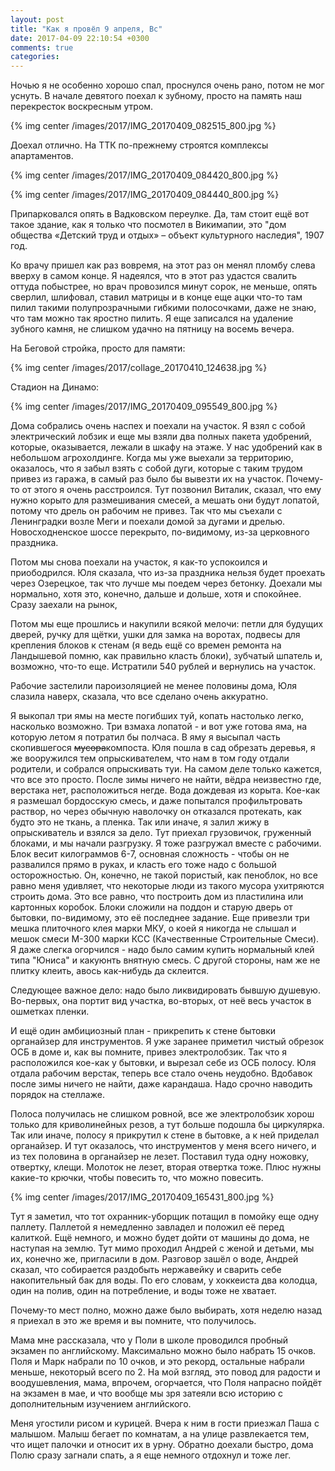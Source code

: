 ```yaml
---
layout: post
title: "Как я провёл 9 апреля, Вс"
date: 2017-04-09 22:10:54 +0300
comments: true
categories: 
---
```

Ночью я не особенно хорошо спал, проснулся очень рано, потом не мог уснуть. В начале девятого поехал к зубному, просто на память наш перекресток воскресным утром.

{% img center /images/2017/IMG_20170409_082515_800.jpg %}

Доехал отлично. На ТТК по-прежнему строятся комплексы апартаментов.

{% img center /images/2017/IMG_20170409_084420_800.jpg %}

{% img center /images/2017/IMG_20170409_084440_800.jpg %}

Припарковался опять в Вадковском переулке. Да, там стоит ещё вот такое здание, как я только что посмотел в Викимапии, это "дом общества «Детский труд и отдых» – объект культурного наследия", 1907 год. 

Ко врачу пришел как раз вовремя, на этот раз он менял пломбу слева вверху в самом конце. Я надеялся, что в этот раз удастся свалить оттуда побыстрее, но врач провозился минут сорок, не меньше, опять сверлил, шлифовал, ставил матрицы и в конце еще ацки что-то там пилил такими полупрозрачными гибкими полосочками, даже не знаю, что там можно так яростно пилить. Я еще записался на удаление зубного камня, не слишком удачно на пятницу на восемь вечера.

На Беговой стройка, просто для памяти:

{% img center /images/2017/collage_20170410_124638.jpg %}

Стадион на Динамо:

{% img center /images/2017/IMG_20170409_095549_800.jpg %}

Дома собрались очень наспех и поехали на участок. Я взял с собой электрический лобзик и еще мы взяли два полных пакета удобрений, которые, оказывается, лежали в шкафу на этаже. У нас удобрений как в небольшом агрохолдинге. Когда мы уже выехали за территорию, оказалось, что я забыл взять с собой дуги, которые с таким трудом привез из гаража, в самый раз было бы вывезти их на участок. Почему-то от этого я очень расстроился. Тут позвонил Виталик, сказал, что ему нужно корыто для размешивания смесей, а мешать они будут лопатой, потому что дрель он рабочим не привез. Так что мы съехали с Ленинградки возле Меги и поехали домой за дугами и дрелью. Новосходненское шоссе перекрыто, по-видимому, из-за церковного праздника.

Потом мы снова поехали на участок, я как-то успокоился и приободрился. Юля сказала, что из-за праздника нельзя будет проехать через Озерецкое, так что лучше мы поедем через бетонку. Доехали мы нормально, хотя это, конечно, дальше и дольше, хотя и спокойнее. Сразу заехали на рынок, 

Потом мы еще прошлись и накупили всякой мелочи: петли для будущих дверей, ручку для щётки, ушки для замка на воротах, подвесы для крепления блоков к стенам (я ведь ещё со времен ремонта на Ландышевой помню, как правильно класть блоки), зубчатый шпатель и, возможно, что-то еще. Истратили 540 рублей и вернулись на участок.

Рабочие застелили пароизоляцией не менее половины дома, Юля слазила наверх, сказала, что все сделано очень аккуратно.

Я выкопал три ямы на месте погибших туй, копать настолько легко, насколько возможно. Три взмаха лопатой - и вот уже готова яма, на которую летом я потратил бы полчаса. В яму я высыпал часть скопившегося ~~мусора~~компоста. Юля пошла в сад обрезать деревья, я же вооружился тем опрыскивателем, что нам в том году отдали родители, и собрался опрыскивать туи. На самом деле только кажется, что все это просто. После зимы ничего не найти, вёдра неизвестно где, верстака нет, расположиться негде. Вода дождевая из корыта. Кое-как я размешал бордосскую смесь, и даже попытался профильтровать раствор, но через обычную наволочку он отказался протекать, как будто это не ткань, а пленка. Так или иначе, я залил жижу в опрыскиватель и взялся за дело. Тут приехал грузовичок, груженный блоками, и мы начали разгрузку. Я тоже разгружал вместе с рабочими. Блок весит килограммов 6-7, основная сложность - чтобы он не развалился прямо в руках, и класть его тоже надо с большой осторожностью. Он, конечно, не такой пористый, как пеноблок, но все равно меня удивляет, что некоторые люди из такого мусора ухитряются строить дома. Это все равно, что построить дом из пластилина или картонных коробок. Блоки сложили на поддон и старую дверь от бытовки, по-видимому, это её последнее задание. Еще привезли три мешка плиточного клея марки МКУ, о коей я никогда не слышал и мешок смеси М-300 марки КСС (Качественные Строительные Смеси). Я даже слегка огорчился - надо было самим купить нормальный клей типа "Юниса" и какуюнть внятную смесь. С другой стороны, нам же не плитку клеить, авось как-нибудь да склеится. 

Следующее важное дело: надо было ликвидировать бывшую душевую. Во-первых, она портит вид участка, во-вторых, от неё весь участок в ошметках пленки.


И ещё один амбициозный план - прикрепить к стене бытовки органайзер для инструментов. Я уже заранее приметил чистый обрезок ОСБ в доме и, как вы помните, привез электролобзик. Так что я расположился кое-как у бытовки, и вырезал себе из ОСБ полосу. Юля отдала рабочим верстак, теперь все стало очень неудобно. Вдобавок после зимы ничего не найти, даже карандаша. Надо срочно наводить порядок на стеллаже.

Полоса получилась не слишком ровной, все же электролобзик хорош только для криволинейных резов, а тут больше подошла бы циркулярка. Так или иначе, полосу я прикрутил к стене в бытовке, а к ней приделал органайзер. И тут оказалось, что инструментов у меня всего ничего, и из тех половина в органайзер не лезет. Поставил туда одну ножовку, отвертку, клещи. Молоток не лезет, вторая отвертка тоже. Плюс нужны какие-то крючки, чтобы повесить то, что можно повесить.

{% img center /images/2017/IMG_20170409_165431_800.jpg %}



Тут я заметил, что тот охранник-уборщик потащил в помойку еще одну паллету. Паллетой я немедленно завладел и положил её перед калиткой. Ещё немного, и можно будет дойти от машины до дома, не наступая на землю. Тут мимо проходил Андрей с женой и детьми, мы их, конечно же, пригласили в дом. Разговор зашёл о воде, Андрей сказал, что собирается раздобыть нержавейку и сварить себе накопительный бак для воды. По его словам, у хоккеиста два колодца, один на полив, один на потребление, и воды тоже не хватает. 

Почему-то мест полно, можно даже было выбирать, хотя неделю назад я приехал в это же время и вы помните, что получилось. 

Мама мне рассказала, что у Поли в школе проводился пробный экзамен по английскому. Максимально можно было набрать 15 очков. Поля и Марк набрали по 10 очков, и это рекорд, остальные набрали меньше, некоторый всего по 2. На мой взгляд, это повод для радости и воодушевления, мама, впрочем, огорчается, что Поля напрасно пойдёт на экзамен в мае, и что вообще мы зря затеяли всю историю с дополнительным изучением английского.

Меня угостили рисом и курицей. Вчера к ним в гости приезжал Паша с малышом. Малыш бегает по комнатам, а на улице развлекается тем, что ищет палочки и относит их в урну. Обратно доехали быстро, дома Полю сразу загнали спать, а я еще немного отдохнул и тоже лег.